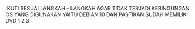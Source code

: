 IKUTI SESUAI LANGKAH - LANGKAH AGAR TIDAK TERJADI KEBINGUNGAN
OS YANG DIGUNAKAN YAITU DEBIAN 10 DAN PASTIKAN SUDAH MEMILIKI DVD 1 2 3
